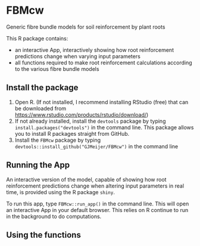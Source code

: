 # FBMcw
Generic fibre bundle models for soil reinforcement by plant roots

This R package contains:
- an interactive App, interactively showing how root reinforcement predictions change when varying input parameters
- all functions required to make root reinforcement calculations according to the various fibre bundle models

## Install the package

1. Open R. (If not installed, I recommend installing RStudio (free) that can be downloaded from https://www.rstudio.com/products/rstudio/download/)
2. If not already installed, install the `devtools` package by typing `install.packages("devtools")` in the command line. This package allows you to install R packages straight from GitHub.
3. Install the `FBMcw` package by typing `devtools::install_github("GJMeijer/FBMcw")` in the command line

## Running the App

An interactive version of the model, capable of showing how root reinforcement predictions change when altering input parameters in real time, is provided using the R package `shiny`.

To run this app, type `FBMcw::run_app()` in the command line. This will open an interactive App in your default browser. This relies on R continue to run in the background to do computations.

## Using the functions

